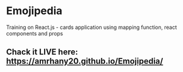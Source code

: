 # Emojipedia
Training on React.js - cards application using mapping function, react components and props
## Chack it LIVE here: https://amrhany20.github.io/Emojipedia/
